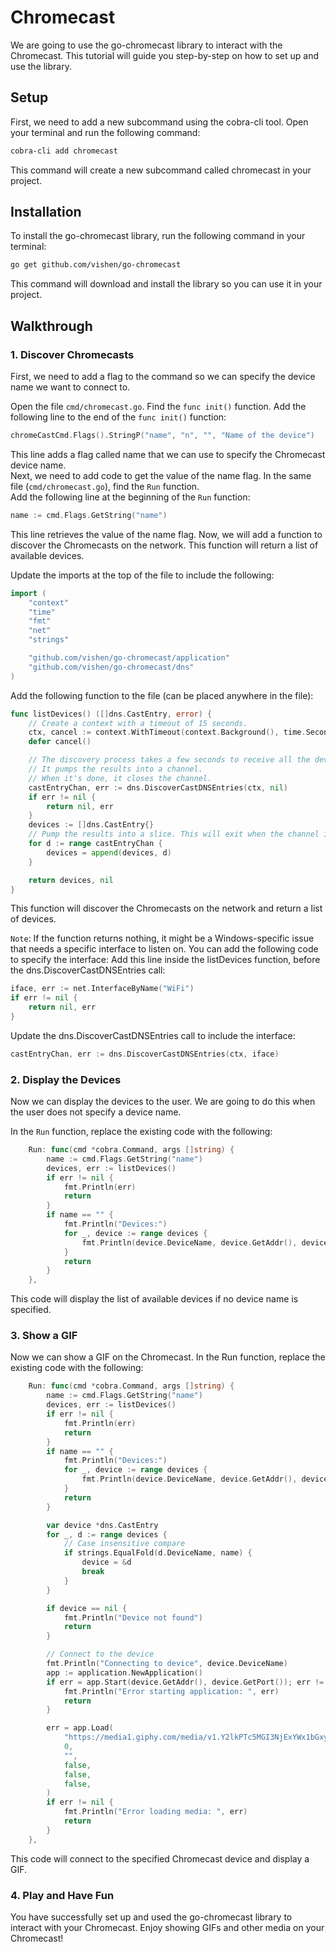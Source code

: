 # Chromecast
We are going to use the go-chromecast library to interact with the Chromecast. This tutorial will guide you step-by-step on how to set up and use the library.

## Setup

First, we need to add a new subcommand using the cobra-cli tool. Open your terminal and run the following command:
```bash
cobra-cli add chromecast
```
This command will create a new subcommand called chromecast in your project.

## Installation

To install the go-chromecast library, run the following command in your terminal:

```bash
go get github.com/vishen/go-chromecast
```

This command will download and install the library so you can use it in your project.

## Walkthrough

### 1. Discover Chromecasts

First, we need to add a flag to the command so we can specify the device name we want to connect to.

Open the file `cmd/chromecast.go`.
Find the `func init()` function.
Add the following line to the end of the `func init()` function:

```go
chromeCastCmd.Flags().StringP("name", "n", "", "Name of the device")
```

This line adds a flag called name that we can use to specify the Chromecast device name.  
Next, we need to add code to get the value of the name flag.
In the same file (`cmd/chromecast.go`), find the `Run` function.  
Add the following line at the beginning of the `Run` function:

```go
name := cmd.Flags.GetString("name")
```

This line retrieves the value of the name flag.
Now, we will add a function to discover the Chromecasts on the network. This function will return a list of available devices.

Update the imports at the top of the file to include the following:

```go
import (
    "context"
    "time"
    "fmt"
    "net"
    "strings"

    "github.com/vishen/go-chromecast/application"
    "github.com/vishen/go-chromecast/dns"
)
```

Add the following function to the file (can be placed anywhere in the file):

```go
func listDevices() ([]dns.CastEntry, error) {
    // Create a context with a timeout of 15 seconds.
    ctx, cancel := context.WithTimeout(context.Background(), time.Second*time.Duration(5))
    defer cancel()

    // The discovery process takes a few seconds to receive all the devices.
    // It pumps the results into a channel.
    // When it's done, it closes the channel.
    castEntryChan, err := dns.DiscoverCastDNSEntries(ctx, nil)
    if err != nil {
        return nil, err
    }
    devices := []dns.CastEntry{}
    // Pump the results into a slice. This will exit when the channel is closed.
    for d := range castEntryChan {
        devices = append(devices, d)
    }

    return devices, nil
}
```

This function will discover the Chromecasts on the network and return a list of devices.

`Note`: If the function returns nothing, it might be a Windows-specific issue that needs a specific interface to listen on. You can add the following code to specify the interface:
Add this line inside the listDevices function, before the dns.DiscoverCastDNSEntries call:

```go
iface, err := net.InterfaceByName("WiFi")
if err != nil {
    return nil, err
}
```

Update the dns.DiscoverCastDNSEntries call to include the interface:

```go
castEntryChan, err := dns.DiscoverCastDNSEntries(ctx, iface)
```

### 2. Display the Devices

Now we can display the devices to the user. We are going to do this when the user does not specify a device name.

In the `Run` function, replace the existing code with the following:

```go
    Run: func(cmd *cobra.Command, args []string) {
        name := cmd.Flags.GetString("name")
        devices, err := listDevices()
        if err != nil {
            fmt.Println(err)
            return
        }
        if name == "" {
            fmt.Println("Devices:")
            for _, device := range devices {
                fmt.Println(device.DeviceName, device.GetAddr(), device.GetPort(), device.GetUUID(), device.Device)
            }
            return
        }
    },
```

This code will display the list of available devices if no device name is specified.

### 3. Show a GIF

Now we can show a GIF on the Chromecast.
In the Run function, replace the existing code with the following:

```go
    Run: func(cmd *cobra.Command, args []string) {
        name := cmd.Flags.GetString("name")
        devices, err := listDevices()
        if err != nil {
            fmt.Println(err)
            return
        }
        if name == "" {
            fmt.Println("Devices:")
            for _, device := range devices {
                fmt.Println(device.DeviceName, device.GetAddr(), device.GetPort(), device.GetUUID(), device.Device)
            }
            return
        }

        var device *dns.CastEntry
        for _, d := range devices {
            // Case insensitive compare
            if strings.EqualFold(d.DeviceName, name) {
                device = &d
                break
            }
        }

        if device == nil {
            fmt.Println("Device not found")
            return
        }

        // Connect to the device
        fmt.Println("Connecting to device", device.DeviceName)
        app := application.NewApplication()
        if err = app.Start(device.GetAddr(), device.GetPort()); err != nil {
            fmt.Println("Error starting application: ", err)
            return
        }

        err = app.Load(
            "https://media1.giphy.com/media/v1.Y2lkPTc5MGI3NjExYWx1bGxyY2piZmVzeTVkcDR0c2JrZW1td2c5ZjlmaGswcmF4bWhsZCZlcD12MV9naWZzX3NlYXJjaCZjdD1n/lOa0tPKiMLdqVdFiS8/giphy.webp",
            0,
            "",
            false,
            false,
            false,
        )
        if err != nil {
            fmt.Println("Error loading media: ", err)
            return
        }
    },
```

This code will connect to the specified Chromecast device and display a GIF.

### 4. Play and Have Fun

You have successfully set up and used the go-chromecast library to interact with your Chromecast. Enjoy showing GIFs and other media on your Chromecast!